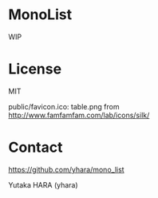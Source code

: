 MonoList
========

WIP

License
=======

MIT

public/favicon.ico: table.png from http://www.famfamfam.com/lab/icons/silk/

Contact
=======

https://github.com/yhara/mono_list

Yutaka HARA (yhara)
